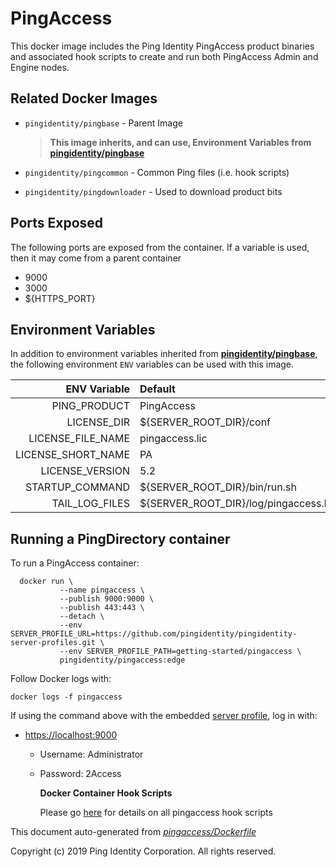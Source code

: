 # PingAccess

This docker image includes the Ping Identity PingAccess product binaries and associated hook scripts to create and run both PingAccess Admin and Engine nodes.

## Related Docker Images

* `pingidentity/pingbase` - Parent Image

  > **This image inherits, and can use, Environment Variables from** [**pingidentity/pingbase**](https://pingidentity-devops.gitbook.io/devops/docker-images/pingbase)

* `pingidentity/pingcommon` - Common Ping files \(i.e. hook scripts\)
* `pingidentity/pingdownloader` - Used to download product bits

## Ports Exposed

The following ports are exposed from the container. If a variable is used, then it may come from a parent container

* 9000
* 3000
* ${HTTPS\_PORT}

## Environment Variables

In addition to environment variables inherited from [**pingidentity/pingbase**](https://pingidentity-devops.gitbook.io/devops/docker-images/pingbase), the following environment `ENV` variables can be used with this image.

| ENV Variable | Default | Description |
| ---: | :--- | :--- |
| PING\_PRODUCT | PingAccess |  |
| LICENSE\_DIR | ${SERVER\_ROOT\_DIR}/conf |  |
| LICENSE\_FILE\_NAME | pingaccess.lic |  |
| LICENSE\_SHORT\_NAME | PA |  |
| LICENSE\_VERSION | 5.2 |  |
| STARTUP\_COMMAND | ${SERVER\_ROOT\_DIR}/bin/run.sh |  |
| TAIL\_LOG\_FILES | ${SERVER\_ROOT\_DIR}/log/pingaccess.log |  |

## Running a PingDirectory container

To run a PingAccess container:

```text
  docker run \
           --name pingaccess \
           --publish 9000:9000 \
           --publish 443:443 \
           --detach \
           --env SERVER_PROFILE_URL=https://github.com/pingidentity/pingidentity-server-profiles.git \
           --env SERVER_PROFILE_PATH=getting-started/pingaccess \
           pingidentity/pingaccess:edge
```

Follow Docker logs with:

```text
docker logs -f pingaccess
```

If using the command above with the embedded [server profile](https://github.com/pingidentity/pingidentity-devops-getting-started/tree/585ffb631844d7aee2464059cecb6e50e8916c86/docs/docker-images/server-profiles/README.md), log in with:

* [https://localhost:9000](https://localhost:9000)
  * Username: Administrator
  * Password: 2Access

    **Docker Container Hook Scripts**

    Please go [here](https://github.com/pingidentity/pingidentity-devops-getting-started/tree/master/docs/docker-images/pingaccess/hooks/README.md) for details on all pingaccess hook scripts

This document auto-generated from [_pingaccess/Dockerfile_](https://github.com/pingidentity/pingidentity-docker-builds/blob/master/pingaccess/Dockerfile)

Copyright \(c\) 2019 Ping Identity Corporation. All rights reserved.

